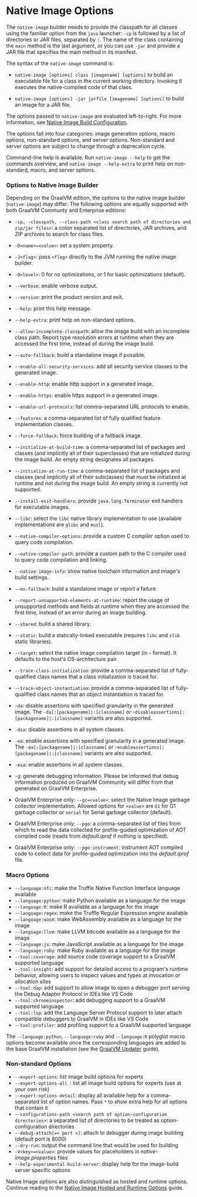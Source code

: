 # Native Image Options

The `native-image` builder needs to provide the classpath for all classes
using the familiar option from the `java` launcher: `-cp` is followed by a list
of directories or JAR files, separated by `:`. The name of the class containing
the `main` method is the last argument, or you can use `-jar` and provide a JAR
file that specifies the main method in its manifest.

The syntax of the `native-image` command is:

- `native-image [options] class [imagename] [options]` to build an executable file for a class in the
current working directory. Invoking it executes the native-compiled code of that
class.

- `native-image [options] -jar jarfile [imagename] [options]` to build an image for a JAR file.

The options passed to `native-image` are evaluated left-to-right. For more information, see [Native Image Build Configuration](BuildConfiguration.md#order-of-arguments-evaluation).

The options fall into four categories:
image generation options, macro options, non-standard options, and server options.
Non-standard and server options are subject to change through a deprecation cycle.

Command-line help is available. Run `native-image --help` to get
the commands overview, and `native-image --help-extra` to print help on non-standard,
macro, and server options.

### Options to Native Image Builder

Depending on the GraalVM edition, the options to the native image builder (`native-image`) may differ.
The following options are equally supported with both GraalVM Communty and Enterprise editions:

* `-cp, -classpath, --class-path <class search path of directories and zip/jar files>`: a colon separated list of directories, JAR archives, and ZIP archives to search for class files.
* `-D<name>=<value>`: set a system property.
* `-J<flag>`: pass `<flag>` directly to the JVM running the native image builder.
* `-O<level>`: 0 for no optimizations, or 1 for basic optimizations (default).
* `--verbose`: enable verbose output.
* `--version`: print the product version and exit.
* `--help`: print this help message.
* `--help-extra`: print help on non-standard options.
* `--allow-incomplete-classpath`: allow the image build with an incomplete class path. Report type resolution errors at runtime when they are accessed the first time, instead of during the image build.
* `--auto-fallback`: build a standalone image if possible.
* `--enable-all-security-services`: add all security service classes to the generated image.
* `--enable-http`: enable http support in a generated image.
* `--enable-https`: enable https support in a generated image.
* `--enable-url-protocols`: list comma-separated URL protocols to enable.
* `--features`: a comma-separated list of fully qualified feature implementation classes.
* `--force-fallback`: force building of a fallback image.
* `--initialize-at-build-time`: a comma-separated list of packages and classes (and implicitly all of their superclasses) that are initialized during the image build. An empty string designates all packages.
* `--initialize-at-run-time`: a comma-separated list of packages and classes (and implicitly all of their subclasses) that must be initialized at runtime and not during the image build. An empty string is currently not supported.
* `--install-exit-handlers`: provide `java.lang.Terminator` exit handlers for executable images.
* `--libc`: select the `libc` native library implementation to use (available implementations are `glibc` and `musl`).
* `--native-compiler-options`: provide a custom C compiler option used to query code compilation.
* `--native-compiler-path`: provide a custom path to the C compiler used to query code compilation
and linking.
* `--native-image-info`: show native toolchain information and image's build settings.
* `--no-fallback`: build a standalone image or report a failure.
* `--report-unsupported-elements-at-runtime`: report the usage of unsupported methods and fields at runtime when they are accessed the first time, instead of an error during an image building.
* `--shared`: build a shared library.
* `--static`: build a statically-linked executable (requires `libc` and `zlib` static libraries).
* `--target`: select the native image compilation target (in <OS>-<architecture> format). It defaults to the host's OS-architecture pair.
* `--trace-class-initialization`: provide a comma-separated list of fully-qualified class names that a class
initialization is traced for.
* `--trace-object-instantiation`: provide a comma-separated list of fully-qualified class names that an object
instantiation is traced for.
* `-da`: disable assertions with specified granularity in the generated image. The  `-da[:[packagename]|:[classname]` or -`disableassertions[:[packagename]|:[classname]` variants are also supported.
* `-dsa`: disable assertions in all system classes.
* `-ea`: enable assertions with specified granularity in a generated image. The  `-ea[:[packagename]|:[classname]` or -`enableassertions[:[packagename]|:[classname]` variants are also supported.
* `-esa`: enable assertions in all system classes.
* `-g`: generate debugging information. Please be informed that debug information produced on GraalVM Community will differ from that generated on GraalVM Enterprise.

* GraalVM Enterprise only: `--gc=<value>`: select the Native Image garbage collector implementation. Allowed options for `<value>` are `G1` for G1 garbage collector or `serial` for Serial garbage collector (default).
* GraalVM Enterprise only: `--pgo`: a comma-separated list of files from which to read the data collected for profile-guided optimization of AOT compiled code (reads from _default.iprof_ if nothing is specified).
* GraalVM Enterprise only: `--pgo-instrument`: instrument AOT compiled code to collect data for profile-guided optimization into the _default.iprof_ file.


### Macro Options
* `--language:nfi`: make the Truffle Native Function Interface language available
* `--language:python`: make Python available as a language for the image
* `--language:R`: make R available as a language for the image
* `--language:regex`: make the Truffle Regular Expression engine available
* `--language:wasm`: make WebAssembly available as a language for the image
* `--language:llvm`: make LLVM bitcode available as a language for the image
* `--language:js`: make JavaScript available as a language for the image
* `--language:ruby`: make Ruby available as a language for the image
* `--tool:coverage`: add source code coverage support to a GraalVM supported language
* `--tool:insight`: add support for detailed access to a program's runtime behavior, allowing users to inspect values and types at invocation or allocation sites
* `--tool:dap`: add support to allow image to open a debugger port serving the Debug Adapter Protocol in IDEs like VS Code
* `--tool:chromeinspector`: add debugging support to a GraalVM supported language
* `--tool:lsp`: add the Language Server Protocol support to later attach compatible debuggers to GraalVM in IDEs like VS Code
* `--tool:profiler`: add profiling support to a GraalVM supported language

The `--language:python`, `--language:ruby` and `--language:R` polyglot macro options become available once the corresponding languages are added to the base GraalVM installation (see the [GraalVM Updater](https://www.graalvm.org/docs/reference-manual/gu/) guide).

### Non-standard Options
* `--expert-options`: list image build options for experts
* `--expert-options-all `: list all image build options for experts (use at your own risk)
* `--expert-options-detail`: display all available help for a comma-separated list of option names. Pass `*` to show extra help for all options that contain it
* `--configurations-path <search path of option-configuration directories>`: a separated list of directories to be treated as option-configuration directories
* `--debug-attach[=< port >]`: attach to debugger during image building (default port is 8000)
* `--dry-run`: output the command line that would be used for building
* `-V<key>=<value>`:  provide values for placeholders in _native-image.properties_ files
* `--help-experimental-build-server`: display help for the image-build server specific options

Native Image options are also distinguished as hosted and runtime options. Continue reading to the [Native Image Hosted and Runtime Options](HostedvsRuntimeOptions.md) guide.
